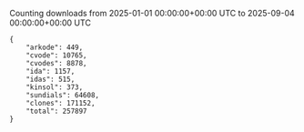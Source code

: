 
Counting downloads from 2025-01-01 00:00:00+00:00 UTC to 2025-09-04 00:00:00+00:00 UTC

```
{
    "arkode": 449,
    "cvode": 10765,
    "cvodes": 8878,
    "ida": 1157,
    "idas": 515,
    "kinsol": 373,
    "sundials": 64608,
    "clones": 171152,
    "total": 257897
}
```

